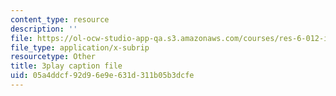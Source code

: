 ```yaml
---
content_type: resource
description: ''
file: https://ol-ocw-studio-app-qa.s3.amazonaws.com/courses/res-6-012-introduction-to-probability-spring-2018/05a4ddcf92d96e9e631d311b05b3dcfe_F6H50Hbulbk.srt
file_type: application/x-subrip
resourcetype: Other
title: 3play caption file
uid: 05a4ddcf-92d9-6e9e-631d-311b05b3dcfe
---
```

